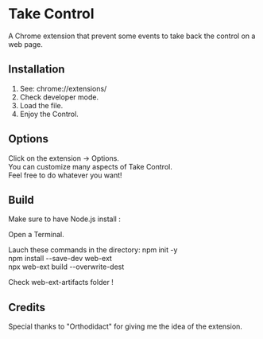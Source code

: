 # Take Control

A Chrome extension that prevent some events to take back the control on a web page.

## Installation

1. See: chrome://extensions/
2. Check developer mode.
3. Load the file.
4. Enjoy the Control.

## Options

Click on the extension -> Options.\
You can customize many aspects of Take Control.\
Feel free to do whatever you want!

## Build

Make sure to have Node.js install :

Open a Terminal.

Lauch these commands in the directory: 
npm init -y\
npm install --save-dev web-ext\
npx web-ext build --overwrite-dest

Check web-ext-artifacts folder !

## Credits
Special thanks to "Orthodidact" for giving me the idea of the extension.
